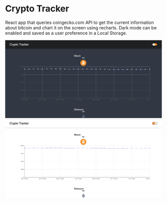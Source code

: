 # Crypto Tracker

React app that queries coingecko.com API to get the current information about bitcoin and chart it on the screen using recharts. Dark mode can be enabled and saved as a user preference in a Local Storage.

![img](33.png)
![img](66.png)
